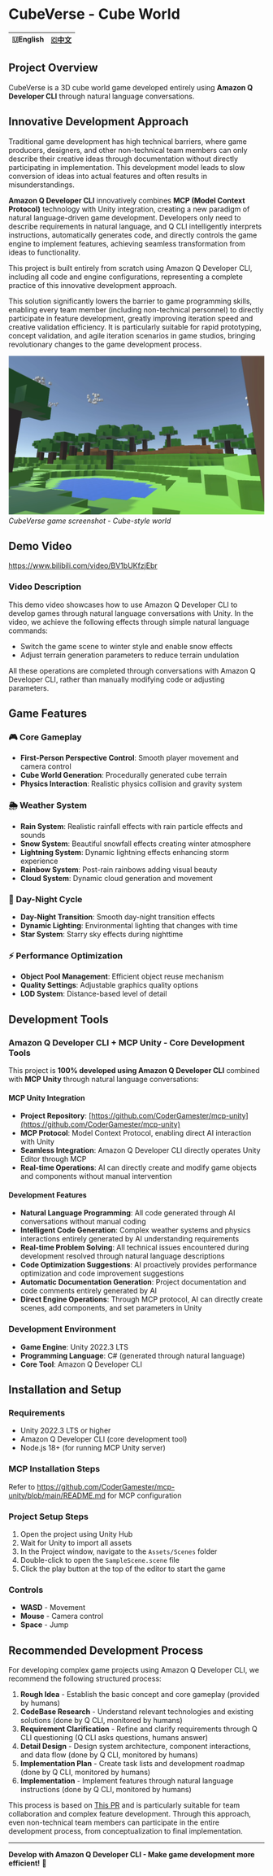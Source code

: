 # CubeVerse - Cube World

| 🇺English | [🇨中文](README.md) |
|:---:|:---:|

## Project Overview

CubeVerse is a 3D cube world game developed entirely using **Amazon Q Developer CLI** through natural language conversations.

## Innovative Development Approach

Traditional game development has high technical barriers, where game producers, designers, and other non-technical team members can only describe their creative ideas through documentation without directly participating in implementation. This development model leads to slow conversion of ideas into actual features and often results in misunderstandings.

**Amazon Q Developer CLI** innovatively combines **MCP (Model Context Protocol)** technology with Unity integration, creating a new paradigm of natural language-driven game development. Developers only need to describe requirements in natural language, and Q CLI intelligently interprets instructions, automatically generates code, and directly controls the game engine to implement features, achieving seamless transformation from ideas to functionality.

This project is built entirely from scratch using Amazon Q Developer CLI, including all code and engine configurations, representing a complete practice of this innovative development approach.

This solution significantly lowers the barrier to game programming skills, enabling every team member (including non-technical personnel) to directly participate in feature development, greatly improving iteration speed and creative validation efficiency. It is particularly suitable for rapid prototyping, concept validation, and agile iteration scenarios in game studios, bringing revolutionary changes to the game development process.

![Game Screenshot](Assets/Resources/showcase.png)
*CubeVerse game screenshot - Cube-style world*

## Demo Video

https://www.bilibili.com/video/BV1bUKfzjEbr

### Video Description

This demo video showcases how to use Amazon Q Developer CLI to develop games through natural language conversations with Unity. In the video, we achieve the following effects through simple natural language commands:

- Switch the game scene to winter style and enable snow effects
- Adjust terrain generation parameters to reduce terrain undulation

All these operations are completed through conversations with Amazon Q Developer CLI, rather than manually modifying code or adjusting parameters.

## Game Features

### 🎮 Core Gameplay
- **First-Person Perspective Control**: Smooth player movement and camera control
- **Cube World Generation**: Procedurally generated cube terrain
- **Physics Interaction**: Realistic physics collision and gravity system

### 🌦️ Weather System
- **Rain System**: Realistic rainfall effects with rain particle effects and sounds
- **Snow System**: Beautiful snowfall effects creating winter atmosphere
- **Lightning System**: Dynamic lightning effects enhancing storm experience
- **Rainbow System**: Post-rain rainbows adding visual beauty
- **Cloud System**: Dynamic cloud generation and movement

### 🌅 Day-Night Cycle
- **Day-Night Transition**: Smooth day-night transition effects
- **Dynamic Lighting**: Environmental lighting that changes with time
- **Star System**: Starry sky effects during nighttime

### ⚡ Performance Optimization
- **Object Pool Management**: Efficient object reuse mechanism
- **Quality Settings**: Adjustable graphics quality options
- **LOD System**: Distance-based level of detail

## Development Tools

### Amazon Q Developer CLI + MCP Unity - Core Development Tools
This project is **100% developed using Amazon Q Developer CLI** combined with **MCP Unity** through natural language conversations:

#### MCP Unity Integration
- **Project Repository**: [https://github.com/CoderGamester/mcp-unity](https://github.com/CoderGamester/mcp-unity)
- **MCP Protocol**: Model Context Protocol, enabling direct AI interaction with Unity
- **Seamless Integration**: Amazon Q Developer CLI directly operates Unity Editor through MCP
- **Real-time Operations**: AI can directly create and modify game objects and components without manual intervention

#### Development Features
- **Natural Language Programming**: All code generated through AI conversations without manual coding
- **Intelligent Code Generation**: Complex weather systems and physics interactions entirely generated by AI understanding requirements
- **Real-time Problem Solving**: All technical issues encountered during development resolved through natural language descriptions
- **Code Optimization Suggestions**: AI proactively provides performance optimization and code improvement suggestions
- **Automatic Documentation Generation**: Project documentation and code comments entirely generated by AI
- **Direct Engine Operations**: Through MCP protocol, AI can directly create scenes, add components, and set parameters in Unity

### Development Environment
- **Game Engine**: Unity 2022.3 LTS
- **Programming Language**: C# (generated through natural language)
- **Core Tool**: Amazon Q Developer CLI

## Installation and Setup

### Requirements
- Unity 2022.3 LTS or higher
- Amazon Q Developer CLI (core development tool)
- Node.js 18+ (for running MCP Unity server)

### MCP Installation Steps
Refer to https://github.com/CoderGamester/mcp-unity/blob/main/README.md for MCP configuration

### Project Setup Steps
1. Open the project using Unity Hub
2. Wait for Unity to import all assets
3. In the Project window, navigate to the `Assets/Scenes` folder
4. Double-click to open the `SampleScene.scene` file
5. Click the play button at the top of the editor to start the game

### Controls
- **WASD** - Movement
- **Mouse** - Camera control
- **Space** - Jump

## Recommended Development Process

For developing complex game projects using Amazon Q Developer CLI, we recommend the following structured process:

1. **Rough Idea** - Establish the basic concept and core gameplay (provided by humans)
2. **CodeBase Research** - Understand relevant technologies and existing solutions (done by Q CLI, monitored by humans)
3. **Requirement Clarification** - Refine and clarify requirements through Q CLI questioning (Q CLI asks questions, humans answer)
4. **Detail Design** - Design system architecture, component interactions, and data flow (done by Q CLI, monitored by humans)
5. **Implementation Plan** - Create task lists and development roadmap (done by Q CLI, monitored by humans)
6. **Implementation** - Implement features through natural language instructions (done by Q CLI, monitored by humans)

This process is based on [This PR](https://github.com/aws/amazon-q-developer-cli/pull/834) and is particularly suitable for team collaboration and complex feature development. Through this approach, even non-technical team members can participate in the entire development process, from conceptualization to final implementation.

---

**Develop with Amazon Q Developer CLI - Make game development more efficient!** 🚀
